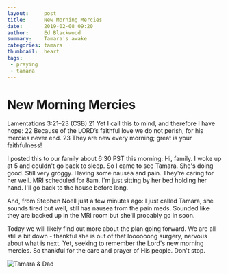 ```yaml
---
layout:     post
title:      New Morning Mercies
date:       2019-02-08 09:20
author:     Ed Blackwood
summary:    Tamara's awake
categories: tamara
thumbnail:  heart
tags:
 - praying
 - tamara 
---
```


# New Morning Mercies

Lamentations 3:21–23 (CSB)
21 Yet I call this to mind, and therefore I have hope: 22 Because of the LORD’s faithful love we do not perish, for his mercies never end. 23 They are new every morning; great is your faithfulness!

I posted this to our family about 6:30 PST this morning: Hi, family. I woke up at 5 and couldn't go back to sleep. So I came to see Tamara. She's doing good. Still very groggy. Having some nausea and pain. They're caring for her well. MRI scheduled for 8am. I'm just sitting by her bed holding her hand. I'll go back to the house before long.

And, from Stephen Noell just a few minutes ago: I just called Tamara, she sounds tired but well, still has nausea from the pain meds. Sounded like they are backed up in the MRI room but she'll probably go in soon.

Today we will likely find out more about the plan going forward. We are all still a bit down - thankful she is out of that loooooong surgery, nervous about what is next. Yet, seeking to remember the Lord's new morning mercies. So thankful for the care and prayer of His people. Don't stop.

![Tamara & Dad](/tamara/assets/t_and_dad.jpg)
